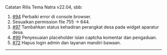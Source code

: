 Catatan Rilis Tema Natra v22.04, sbb:

1. [#94](https://github.com/OpenSID/tema-natra/issues/94) Perbaiki error di console browser.
2. Sesuaikan permission file 755 -> 644.
3. [#97](https://github.com/OpenSID/tema-natra/issues/97) Tambahkan status kehadiran perangkat desa pada widget aparatur desa.
4. [#99](https://github.com/OpenSID/tema-natra/issues/99) Penyesuaian placeholder isian captcha komentar dan pengaduan.
4. [#72](https://github.com/OpenSID/tema-natra/issues/72) Hapus login admin dan layanan mandiri bawaan.

****************************************************************
